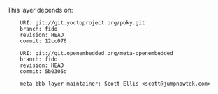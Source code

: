 This layer depends on:

        URI: git://git.yoctoproject.org/poky.git
        branch: fido 
        revision: HEAD
        commit: 12cc076 

        URI: git://git.openembedded.org/meta-openembedded
        branch: fido 
        revision: HEAD
        commit: 5b0305d 

        meta-bbb layer maintainer: Scott Ellis <scott@jumpnowtek.com>
